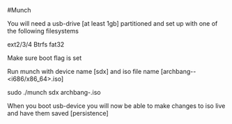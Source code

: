 #Munch

You will need a usb-drive [at least 1gb] partitioned and set up with one of the following filesystems

 ext2/3/4 Btrfs fat32

Make sure boot flag is set

Run munch with device name [sdx] and iso file name [archbang-<date>-<i686/x86_64>.iso]

  sudo ./munch sdx archbang-<date>.iso

When you boot usb-device you will now be able to make changes to iso live and have them saved [persistence]


